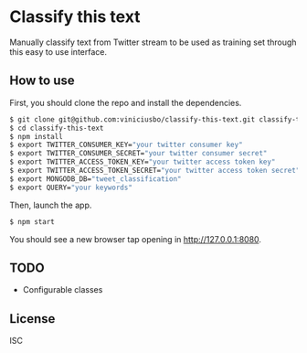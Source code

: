 # Classify this text

Manually classify text from Twitter stream to be used as training set through this easy to use interface.

## How to use

First, you should clone the repo and install the dependencies.

```bash
$ git clone git@github.com:viniciusbo/classify-this-text.git classify-this-text
$ cd classify-this-text
$ npm install
$ export TWITTER_CONSUMER_KEY="your twitter consumer key"
$ export TWITTER_CONSUMER_SECRET="your twitter consumer secret"
$ export TWITTER_ACCESS_TOKEN_KEY="your twitter access token key"
$ export TWITTER_ACCESS_TOKEN_SECRET="your twitter access token secret"
$ export MONGODB_DB="tweet_classification"
$ export QUERY="your keywords"
```

Then, launch the app.

```bash
$ npm start
```

You should see a new browser tap opening in http://127.0.0.1:8080.

## TODO

- Configurable classes

## License

ISC
